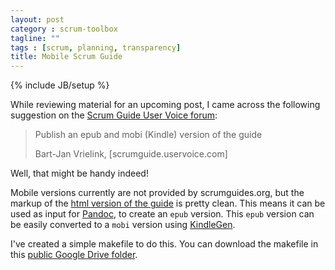```yaml
---
layout: post
category : scrum-toolbox
tagline: ""
tags : [scrum, planning, transparency]
title: Mobile Scrum Guide
---
```

{% include JB/setup %}

While reviewing material for an upcoming post,
I came across the following suggestion on the
[Scrum Guide User Voice forum]:

> Publish an epub and mobi (Kindle) version of the guide
>
> <footer>Bart-Jan Vrielink, [scrumguide.uservoice.com]</footer>

Well, that might be handy indeed!

Mobile versions currently are not provided by scrumguides.org,
but the markup of the [html version of the guide] is pretty clean.
This means it can be used as input for [Pandoc],
to create an `epub` version.
This `epub` version can be easily converted to a `mobi` version 
using [KindleGen].

I've created a simple makefile to do this.
You can download the makefile in this [public Google Drive folder].



 [public Google Drive folder]: https://drive.google.com/open?id=0B6jUQ8RVhYDgMGNqdkZOLTJSVms
 [KindleGen]: https://www.amazon.com/gp/feature.html?docId=1000765211
 [Pandoc]: http://pandoc.org/
 [html version of the guide]: http://scrumguides.org/scrum-guide.html
 [scrumguide.uservoice.com]: https://scrumguide.uservoice.com/forums/241958-general/suggestions/8836888-publish-an-epub-and-mobi-kindle-version-of-the-g
 [Scrum Guide User Voice forum]: https://scrumguide.uservoice.com/
